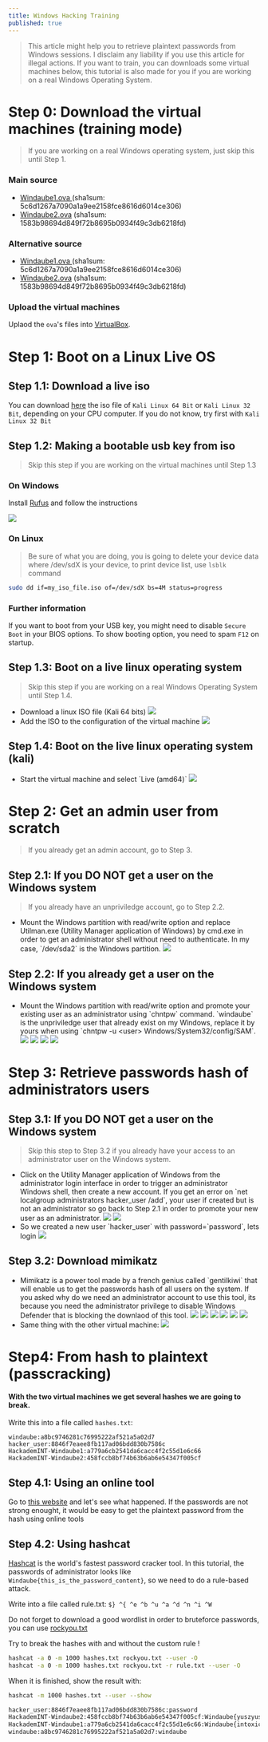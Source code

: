 ```yaml
---
title: Windows Hacking Training
published: true
---
```


> This article might help you to retrieve plaintext passwords from Windows
> sessions. I disclaim any liability if you use this article for illegal actions.
> If you want to train, you can downloads some virtual machines below, this
> tutorial is also made for you if you are working on a real Windows Operating
> System.

# Step 0: Download the virtual machines (training mode)

> If you are working on a real Windows operating system, just skip this until Step
> 1.

### Main source

<ul>
<li><a
href="https://data.hackademint.org/86152947f7952b8eff05a20c4a63f9f76e7663141ea28b7798441e1bedc03685a41d762a5fbf1752f662c8817d4a31f5b59cf8d0c647490895ecf6c5210d7f0d/Windaube1.ova">Windaube1.ova </a>(sha1sum: 5c6d1267a7090a1a9ee2158fce8616d6014ce306)</li>
<li><a
href="https://data.hackademint.org/86152947f7952b8eff05a20c4a63f9f76e7663141ea28b7798441e1bedc03685a41d762a5fbf1752f662c8817d4a31f5b59cf8d0c647490895ecf6c5210d7f0d/Windaube2.ova">Windaube2.ova</a> (sha1sum: 1583b98694d849f72b8695b0934f49c3db6218fd)</li>
</ul>

### Alternative source

<ul>
<li><a
href="https://windaube.minet.net/Windaube1.ova">Windaube1.ova </a>(sha1sum: 5c6d1267a7090a1a9ee2158fce8616d6014ce306)</li>
<li><a
href="https://windaube.minet.net/Windaube2.ova">Windaube2.ova</a> (sha1sum: 1583b98694d849f72b8695b0934f49c3db6218fd)</li>
</ul>

### Upload the virtual machines

Uplaod the `ova`'s files into [VirtualBox](https://www.virtualbox.org/).

# Step 1: Boot on a Linux Live OS

## Step 1.1: Download a live iso

You can download [here](https://www.kali.org/downloads/) the iso file of 
`Kali Linux 64 Bit` or `Kali Linux 32 Bit`, depending on your CPU computer. 
If you do not know, try first with `Kali Linux 32 Bit`

##  Step 1.2: Making a bootable usb key from iso

> Skip this step if you are working on the virtual machines until Step 1.3

### On Windows

Install [Rufus](https://rufus.ie/) and follow the instructions

![](https://rufus.ie/pics/rufus_en.png)

### On Linux

> Be sure of what you are doing, you is going to delete your device data where
> /dev/sdX is your device, to print device list, use `lsblk` command

```bash
sudo dd if=my_iso_file.iso of=/dev/sdX bs=4M status=progress
```

### Further information

If you want to boot from your USB key, you might need to disable `Secure Boot`
in your BIOS options. To show booting option, you need to spam `F12` on startup.


## Step 1.3: Boot on a live linux operating system

> Skip this step if you are working on a real Windows Operating System until Step 1.4.

<ul>

<li>Download a linux ISO file (Kali 64 bits)
<img class="img_posts" src="/images/posts/WindowsHacking/Windaube1/kali_download.png">
</li>

<li>Add the ISO to the configuration of the virtual machine
<img class="img_posts" src="../images/posts/WindowsHacking/Windaube1/live_kali_vbox.png">
</li>

</ul>

## Step 1.4: Boot on the live linux operating system (kali)

<ul>

<li>Start the virtual machine and select `Live (amd64)`
<img class="img_posts" src="../images/posts/WindowsHacking/Windaube1/kali_boot_live.PNG">
</li>

</ul>

# Step 2: Get an admin user from scratch

> If you already get an admin account, go to Step 3.

## Step 2.1: If you DO NOT get a user on the Windows system 

> If you already have an unpriviledge account, go to Step 2.2.

<ul>
<li>Mount the Windows partition with read/write option and replace Utilman.exe
(Utility Manager application of Windows) by cmd.exe in order to get an 
administrator shell without need to authenticate. In my case, `/dev/sda2` is the
Windows partition.
<img class="img_posts" src="../images/posts/WindowsHacking/Windaube2/utilman_to_cmd.PNG">
</li>
</ul>

## Step 2.2: If you already get a user on the Windows system 

<ul>
<li>Mount the Windows partition with read/write option and promote your existing
user as an administrator using `chntpw` command. `windaube` is the unpriviledge
user that already exist on my Windows, replace it by yours when using `chntpw -u
&lt;user&gt; Windows/System32/config/SAM`.
<img class="img_posts" src="../images/posts/WindowsHacking/Windaube1/kali_live_chntpw_start.PNG">
<img class="img_posts" src="../images/posts/WindowsHacking/Windaube1/kali_live_chntpw_user.PNG">
<img class="img_posts" src="../images/posts/WindowsHacking/Windaube1/kali_live_chntpw_promote.PNG">
<img class="img_posts" src="../images/posts/WindowsHacking/Windaube1/kali_live_chntpw_promote_write.PNG">

</li>
</ul>

# Step 3: Retrieve passwords hash of administrators users

## Step 3.1: If you DO NOT get a user on the Windows system 

> Skip this step to Step 3.2 if you already have your access to an administrator
> user on the Windows system.

<ul>

<li>Click on the Utility Manager application of Windows from the administrator
login interface in order to trigger an administrator Windows shell, then create
a new account. If you get an error on `net localgroup administrators hacker_user
/add`, your user if created but is not an administrator so go back to Step 2.1
in order to promote your new user as an administrator.
<img class="img_posts" src="../images/posts/WindowsHacking/Windaube2/utilman.png">
<img class="img_posts" src="../images/posts/WindowsHacking/Windaube2/create_user.PNG">
</li>

<li>So we created a new user `hacker_user` with password=`password`, lets login
<img class="img_posts" src="../images/posts/WindowsHacking/Windaube2/new_user.PNG">
</li>

</ul>

## Step 3.2: Download mimikatz

<ul>

<li>Mimikatz is a power tool made by a french genius called `gentilkiwi` that
will enable us to get the passwords hash of all users on the system. If you
asked why do we need an administrator account to use this tool, its because you
need the administrator privilege to disable Windows Defender that is blocking
the downlaod of this tool.
<img class="img_posts" src="../images/posts/WindowsHacking/Windaube1/windows_defender_disable.PNG">
<img class="img_posts" src="../images/posts/WindowsHacking/Windaube1/mimikatz_download.PNG">
<img class="img_posts" src="../images/posts/WindowsHacking/Windaube1/mimikatz_keep.PNG">
<img class="img_posts" src="../images/posts/WindowsHacking/Windaube1/mimikatz_exec_admin.PNG">
<img class="img_posts" src="../images/posts/WindowsHacking/Windaube1/mimikatz_dump1.PNG">
<img class="img_posts" src="../images/posts/WindowsHacking/Windaube1/mimikatz_dump2.PNG">
</li>

<li>
Same thing with the other virtual machine:
<img class="img_posts" src="../images/posts/WindowsHacking/Windaube2/mimikatz_dump2.PNG">
</li>

</ul>

# Step4: From hash to plaintext (passcracking)

#### With the two virtual machines we get several hashes we are going to break.

Write this into a file called `hashes.txt`:
```
windaube:a8bc9746281c76995222af521a5a02d7
hacker_user:8846f7eaee8fb117ad06bdd830b7586c
HackademINT-Windaube1:a779a6cb2541da6cacc4f2c55d1e6c66
HackademINT-Windaube2:458fccb8bf74b63b6ab6e54347f005cf
```

## Step 4.1: Using an online tool

Go to [this website](https://crackstation.net/) and let's see what happened. If
the passwords are not strong enought, it would be easy to get the plaintext
password from the hash using online tools

## Step 4.2: Using hashcat

[Hashcat](https://hashcat.net/hashcat/) is the world's fastest password cracker
tool. In this tutorial, the passwords of administrator looks like
`Windaube{this_is_the_password_content}`, so we need to do a rule-based attack.

Write into a file called rule.txt: `$} ^{ ^e ^b ^u ^a ^d ^n ^i ^W`

Do not forget to download a good wordlist in order to bruteforce passwords, you
can use [rockyou.txt](https://www.scrapmaker.com/data/wordlists/dictionaries/rockyou.txt)

Try to break the hashes with and without the custom rule !

```bash
hashcat -a 0 -m 1000 hashes.txt rockyou.txt --user -O
hashcat -a 0 -m 1000 hashes.txt rockyou.txt -r rule.txt --user -O
```

When it is finished, show the result with:

```bash
hashcat -m 1000 hashes.txt --user --show

hacker_user:8846f7eaee8fb117ad06bdd830b7586c:password
HackademINT-Windaube2:458fccb8bf74b63b6ab6e54347f005cf:Windaube{yuszyuszyusz}
HackademINT-Windaube1:a779a6cb2541da6cacc4f2c55d1e6c66:Windaube{intoxicating}
windaube:a8bc9746281c76995222af521a5a02d7:windaube
```
